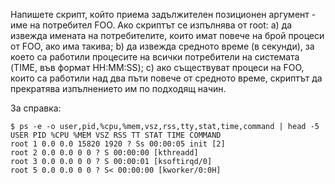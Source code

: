 Напишете скрипт, който приема задължителен позиционен аргумент - име на потребител
FOO. Ако скриптът се изпълнява от root:
a) да извежда имената на потребителите, които имат повече на брой процеси от FOO, ако има такива;
b) да извежда средното време (в секунди), за което са работили процесите на всички потребители
на системата (TIME, във формат HH:MM:SS);
c) ако съществуват процеси на FOO, които са работили над два пъти повече от средното време,
скриптът да прекратява изпълнението им по подходящ начин.

За справка:
```
$ ps -e -o user,pid,%cpu,%mem,vsz,rss,tty,stat,time,command | head -5
USER PID %CPU %MEM VSZ RSS TT STAT TIME COMMAND
root 1 0.0 0.0 15820 1920 ? Ss 00:00:05 init [2]
root 2 0.0 0.0 0 0 ? S 00:00:00 [kthreadd]
root 3 0.0 0.0 0 0 ? S 00:00:01 [ksoftirqd/0]
root 5 0.0 0.0 0 0 ? S< 00:00:00 [kworker/0:0H]
```
